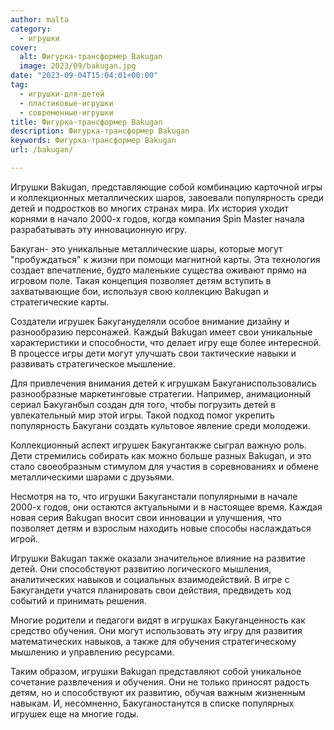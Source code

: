 ```yaml
---
author: malta
category:
  - игрушки
cover:
  alt: Фигурка-трансформер Bakugan
  image: 2023/09/bakugan.jpg
date: "2023-09-04T15:04:01+00:00"
tag:
  - игрушки-для-детей
  - пластиковые-игрушки
  - современные-игрушки
title: Фигурка-трансформер Bakugan
description: Фигурка-трансформер Bakugan
keywords: Фигурка-трансформер Bakugan
url: /bakugan/

---
```

Игрушки Bakugan, представляющие собой комбинацию карточной игры и коллекционных металлических шаров, завоевали популярность среди детей и подростков во многих странах мира. Их история уходит корнями в начало 2000-х годов, когда компания Spin Master начала разрабатывать эту инновационную игру.

Бакуган\- это уникальные металлические шары, которые могут "пробуждаться" к жизни при помощи магнитной карты. Эта технология создает впечатление, будто маленькие существа оживают прямо на игровом поле. Такая концепция позволяет детям вступить в захватывающие бои, используя свою коллекцию Bakugan и стратегические карты.

Создатели игрушек Бакугануделяли особое внимание дизайну и разнообразию персонажей. Каждый Bakugan имеет свои уникальные характеристики и способности, что делает игру еще более интересной. В процессе игры дети могут улучшать свои тактические навыки и развивать стратегическое мышление.

Для привлечения внимания детей к игрушкам Бакуганиспользовались разнообразные маркетинговые стратегии. Например, анимационный сериал Бакуганбыл создан для того, чтобы погрузить детей в увлекательный мир этой игры. Такой подход помог укрепить популярность Бакугани создать культовое явление среди молодежи.

Коллекционный аспект игрушек Бакугантакже сыграл важную роль. Дети стремились собирать как можно больше разных Bakugan, и это стало своеобразным стимулом для участия в соревнованиях и обмене металлическими шарами с друзьями.

Несмотря на то, что игрушки Бакуганстали популярными в начале 2000-х годов, они остаются актуальными и в настоящее время. Каждая новая серия Bakugan вносит свои инновации и улучшения, что позволяет детям и взрослым находить новые способы наслаждаться игрой.

Игрушки Bakugan также оказали значительное влияние на развитие детей. Они способствуют развитию логического мышления, аналитических навыков и социальных взаимодействий. В игре с Бакугандети учатся планировать свои действия, предвидеть ход событий и принимать решения.

Многие родители и педагоги видят в игрушках Бакуганценность как средство обучения. Они могут использовать эту игру для развития математических навыков, а также для обучения стратегическому мышлению и управлению ресурсами.

Таким образом, игрушки Bakugan представляют собой уникальное сочетание развлечения и обучения. Они не только приносят радость детям, но и способствуют их развитию, обучая важным жизненным навыкам. И, несомненно, Бакуганостанутся в списке популярных игрушек еще на многие годы.

